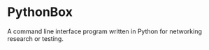 # PythonBox
A command line interface program written in Python for networking research or testing. 
